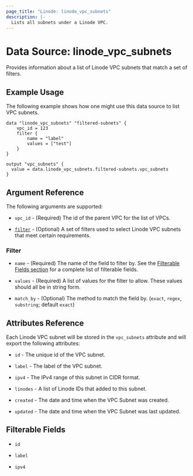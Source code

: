 ```yaml
---
page_title: "Linode: linode_vpc_subnets"
description: |-
  Lists all subnets under a Linode VPC.
---
```


# Data Source: linode\_vpc\_subnets

Provides information about a list of Linode VPC subnets that match a set of filters.

## Example Usage

The following example shows how one might use this data source to list VPC subnets.

```hcl
data "linode_vpc_subnets" "filtered-subnets" {
    vpc_id = 123
    filter {
        name = "label"
        values = ["test"]
    }
}

output "vpc_subnets" {
  value = data.linode_vpc_subnets.filtered-subnets.vpc_subnets
}
```

## Argument Reference

The following arguments are supported:

* `vpc_id` - (Required) The id of the parent VPC for the list of VPCs.

* [`filter`](#filter) - (Optional) A set of filters used to select Linode VPC subnets that meet certain requirements.

### Filter

* `name` - (Required) The name of the field to filter by. See the [Filterable Fields section](#filterable-fields) for a complete list of filterable fields.

* `values` - (Required) A list of values for the filter to allow. These values should all be in string form.

* `match_by` - (Optional) The method to match the field by. (`exact`, `regex`, `substring`; default `exact`)

## Attributes Reference

Each Linode VPC subnet will be stored in the `vpc_subnets` attribute and will export the following attributes:

* `id` - The unique id of the VPC subnet.

* `label` - The label of the VPC subnet.

* `ipv4` - The IPv4 range of this subnet in CIDR format.

* `linodes` - A list of Linode IDs that added to this subnet.

* `created` - The date and time when the VPC Subnet was created.

* `updated` - The date and time when the VPC Subnet was last updated.

## Filterable Fields

* `id`

* `label`

* `ipv4`
